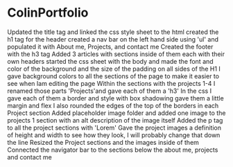 # ColinPortfolio
Updated the title tag and linked the css style sheet to the html 
created the h1 tag for the header
created a nav bar on the left hand side using 'ul' and populated it with About me, Projects, and contact me
Created the footer with the h3 tag
Added 3 articles with sections inside of them each with their own headers 
started the css sheet with the body and made the font and color of the background and the size of the padding on all sides of the H1
I gave background colors to all the sections of the page to make it easier to see when Iam editing the page 
Within the sections with the projects 1-4 I renamed those parts 'Projects'and gave each of them a 'h3'
In the css I gave each of them a border and style with box shadowing gave them a little margin and flex
I also rounded the edges of the top of the borders in each Project section
Added placeholder image folder and added one image to the projects 1 section with an alt description of the image itself
Added the p tag to all the project sections with 'Lorem'
Gave the project images a definition of height and width to see how they look, I will probably change that down the line 
Resized the Project sections and the images inside of them
Connected the navigator bar to the sections below the about me, projects and contact me

